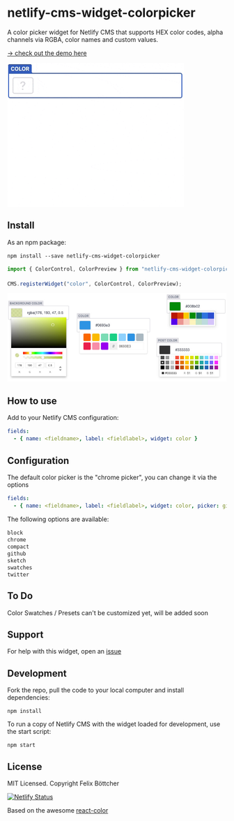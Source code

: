 # netlify-cms-widget-colorpicker

A color picker widget for Netlify CMS that supports HEX color codes, alpha channels via RGBA, color names and custom values.

[-> check out the demo here](https://colorpicker-widget.netlify.app/demo)

<img align="center" src="/docs/netlify-cms-widget-colorpicker.gif">

## Install

As an npm package:

```shell
npm install --save netlify-cms-widget-colorpicker
```

```js
import { ColorControl, ColorPreview } from "netlify-cms-widget-colorpicker";

CMS.registerWidget("color", ColorControl, ColorPreview);
```


<img src="/docs/netlify-cms-widget-colorpicker-examples.jpg">

## How to use

Add to your Netlify CMS configuration:

```yaml
fields:
  - { name: <fieldname>, label: <fieldlabel>, widget: color }
```

## Configuration

The default color picker is the "chrome picker", you can change it via the options

```yaml
fields:
  - { name: <fieldname>, label: <fieldlabel>, widget: color, picker: github }
```

The following options are available:

```
block
chrome
compact
github
sketch
swatches
twitter
```

## To Do

Color Swatches / Presets can't be customized yet, will be added soon

## Support

For help with this widget, open an [issue](https://github.com/felixboet/netlify-cms-widget-colorpicker/issues)

## Development

Fork the repo, pull the code to your local computer and install dependencies:

```shell
npm install
```

To run a copy of Netlify CMS with the widget loaded for development, use the start script:

```shell
npm start
```

## License

MIT Licensed. Copyright Felix Böttcher

[![Netlify Status](https://api.netlify.com/api/v1/badges/973b0d6d-bb04-412c-b3b1-997fddf42b88/deploy-status)](https://app.netlify.com/sites/colorpicker-widget/deploys)

Based on the awesome [react-color](https://casesandberg.github.io/react-color/)
